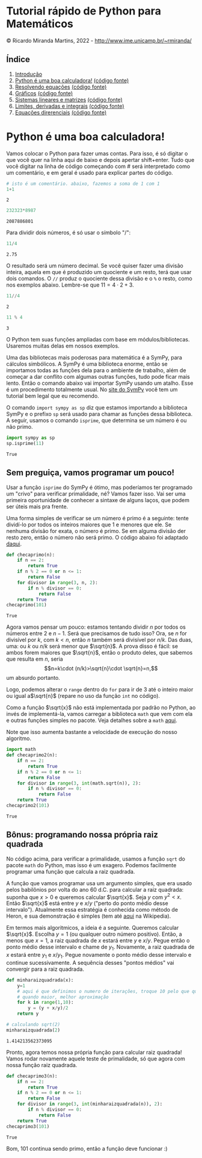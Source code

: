 # Tutorial rápido de Python para Matemáticos

© Ricardo Miranda Martins, 2022 - http://www.ime.unicamp.br/~rmiranda/

## Índice

1. [Introdução](http://www.ime.unicamp.br/~rmiranda/python.html) 
2. [Python é uma boa calculadora!](2-calculadora.html) [(código fonte)](2-calculadora.ipynb)
3. [Resolvendo equações](3-resolvendo-eqs.html)  [(código fonte)](3-resolvendo-eqs.ipynb)
4. [Gráficos](4-graficos.html)  [(código fonte)](4-graficos.ipynb)
5. [Sistemas lineares e matrizes](5-lineares-e-matrizes.html)  [(código fonte)](5-lineares-e-matrizes.ipynb)
6. [Limites, derivadas e integrais](6-limites-derivadas-integrais.html)  [(código fonte)](6-limites-derivadas-integrais.ipynb)
7. [Equações direrenciais](7-equacoes-diferenciais.html)  [(código fonte)](7-equacoes-diferenciais.ipynb)


# Python é uma boa calculadora!

Vamos colocar o Python para fazer umas contas. Para isso, é só digitar o que você quer na linha aqui de baixo e depois apertar shift+enter. Tudo que você digitar na linha de código começando com # será interpretado como um comentário, e em geral é usado para explicar partes do código.


```python
# isto é um comentário. abaixo, fazemos a soma de 1 com 1
1+1
```




    2




```python
232323*8987
```




    2087886801



Para dividir dois números, é só usar o símbolo "/":


```python
11/4
```




    2.75



O resultado será um número decimal. Se você quiser fazer uma divisão inteira, aquela em que é produzido um quociente e um resto, terá que usar dois comandos. O ```//``` produz o quociente dessa divisão e o ```%``` o resto, como nos exemplos abaixo. Lembre-se que $11=4\cdot 2+3$.


```python
11//4
```




    2




```python
11 % 4
```




    3



O Python tem suas funções ampliadas com base em módulos/bibliotecas. Usaremos muitas delas em nossos exemplos. 

Uma das bibliotecas mais poderosas para matemática é a SymPy, para cálculos simbólicos. A SymPy é uma biblioteca enorme, então se importamos todas as funções dela para o ambiente de trabalho, além de começar a dar conflito com algumas outras funções, tudo pode ficar mais lento. Então o comando abaixo vai importar SymPy usando um atalho. Esse é um procedimento totalmente usual. No [site do SymPy](https://docs.sympy.org/latest/tutorial/index.html) você tem um tutorial bem legal que eu recomendo.

O comando ```import sympy as sp``` diz que estamos importando a biblioteca SymPy e o prefixo ```sp``` será usado para chamar as funções dessa biblioteca. A seguir, usamos o comando ```isprime```, que determina se um número é ou não primo.


```python
import sympy as sp
sp.isprime(11)
```




    True



## Sem preguiça, vamos programar um pouco!

Usar a função ```isprime``` do SymPy é ótimo, mas poderíamos ter programado um "crivo" para verificar primalidade, né? Vamos fazer isso. Vai ser uma primeira oportunidade de conhecer a sintaxe de alguns laços, que podem ser úteis mais pra frente.

Uma forma simples de verificar se um número é primo é a seguinte: tente dividí-lo por todos os inteiros maiores que 1 e menores que ele. Se nenhuma divisão for exata, o número é primo. Se em alguma divisão der resto zero, então o número não será primo. O código abaixo foi adaptado [daqui](https://stackoverflow.com/questions/4114167/checking-if-a-number-is-prime-in-python). 


```python
def checaprimo(n):
    if n == 2:
        return True
    if n % 2 == 0 or n <= 1:
        return False
    for divisor in range(3, n, 2):
        if n % divisor == 0:
            return False
    return True
checaprimo(101)
```




    True



Agora vamos pensar um pouco: estamos tentando dividir $n$ por todos os números entre $2$ e $n-1$. Será que precisamos de tudo isso? Ora, se $n$ for divisível por $k$, com $k<n$, então $n$ também será divisível por $n/k$. Das duas, uma: ou $k$ ou $n/k$ será menor que $\sqrt{n}$. A prova disso é fácil: se ambos forem maiores que $\sqrt{n}$, então o produto deles, que sabemos que resulta em $n$, seria $$n=k\cdot (n/k)>\sqrt{n}\cdot \sqrt{n}=n,$$ um absurdo portanto.

Logo, podemos alterar o ```range``` dentro do ```for``` para ir de $3$ até o inteiro maior ou igual a$\sqrt{n}$ (repare no uso da função ```int``` no código).

Como a função $\sqrt{x}$ não está implementada por padrão no Python, ao invés de implementá-la, vamos carregar a biblioteca ```math``` que vem com ela e outras funções simples no pacote. Veja detalhes sobre a ```math``` [aqui](https://docs.python.org/3/library/math.html).

Note que isso aumenta bastante a velocidade de execução do nosso algoritmo.


```python
import math
def checaprimo2(n):
    if n == 2:
        return True
    if n % 2 == 0 or n <= 1:
        return False
    for divisor in range(3, int(math.sqrt(n)), 2):
        if n % divisor == 0:
            return False
    return True
checaprimo2(101)
```




    True



## Bônus: programando nossa própria raiz quadrada

No código acima, para verificar a primalidade, usamos a função ```sqrt``` do pacote ```math``` do Python, mas isso é um exagero. Podemos facilmente programar uma função que calcula a raiz quadrada.

A função que vamos programar usa um argumento simples, que era usado pelos babilônios por volta do ano 60 d.C. para calcular a raiz quadrada: suponha que $x>0$ e queremos calcular $\sqrt{x}$. Seja $y$ com $y^2<x$. Então $\sqrt{x}$ está entre $y$ e $x/y$ ("perto do ponto médio desse intervalo"). Atualmente essa estratégia é conhecida como método de Heron, e sua demonstração é simples (tem até [aqui](https://en.wikipedia.org/wiki/Methods_of_computing_square_roots#Babylonian_method) na Wikipedia).

Em termos mais algoritmicos, a ideia é a seguinte. Queremos calcular $\sqrt{x}$. Escolha $y=1$ (ou qualquer outro número positivo). Então, a menos que $x=1$, a raiz quadrada de $x$ estará entre $y$ e $x/y$. Pegue então o ponto médio desse intervalo e chame de $y_1$. Novamente, a raiz quadrada de $x$ estará entre $y_1$ e $x/y_1$. Pegue novamente o ponto médio desse intervalo e continue sucessivamente. A sequência desses "pontos médios" vai convergir para a raiz quadrada.


```python
def minharaizquadrada(x):
    y=1
    # aqui é que definimos o numero de iterações, troque 10 pelo que quiser;
    # quando maior, melhor aproximação
    for k in range(1,10):
        y = (y + x/y)/2
    return y

# calculando sqrt(2)
minharaizquadrada(2)
```




    1.414213562373095



Pronto, agora temos nossa própria função para calcular raiz quadrada! Vamos rodar novamente aquele teste de primalidade, só que agora com nossa função raiz quadrada.


```python
def checaprimo3(n):
    if n == 2:
        return True
    if n % 2 == 0 or n <= 1:
        return False
    for divisor in range(3, int(minharaizquadrada(n)), 2):
        if n % divisor == 0:
            return False
    return True
checaprimo3(101)
```




    True



Bom, 101 continua sendo primo, então a função deve funcionar :)
